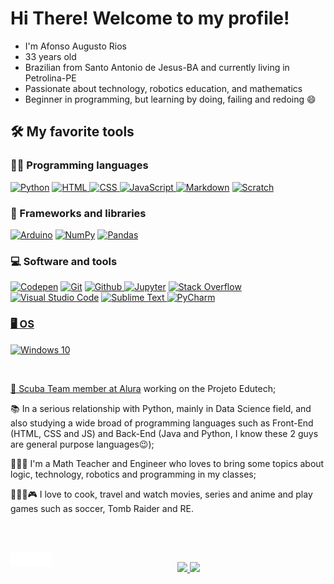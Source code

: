 # Hi There! Welcome to my profile!

- I'm Afonso Augusto Rios
- 33 years old
- Brazilian from Santo Antonio de Jesus-BA and currently living in Petrolina-PE
- Passionate about technology, robotics education, and mathematics
- Beginner in programming, but learning by doing, failing and redoing 😄

<!-- Some badges are from https://github.com/Ileriayo/markdown-badges and https://github.com/DenverCoder1 -->

## 🛠️ My favorite tools

### 👨‍💻 Programming languages

<p>
   <a href="#"><img alt="Python" src="https://img.shields.io/badge/Python%20-%2314354C.svg?logo=python&logoColor=white"></a>
   <a href="#"><img alt="HTML" src="https://img.shields.io/badge/-HTML-05122A?style=flat&logo=HTML5">
   <a href="#"><img alt="CSS" src="https://img.shields.io/badge/-CSS-05122A?style=flat&logo=CSS3&logoColor=1572B6">
   <a href="#"><img alt="JavaScript" src="https://img.shields.io/badge/-JavaScript-05122A?style=flat&logo=javascript">
   <a href="#"><img alt="Markdown" src="https://img.shields.io/badge/Markdown-%23000000.svg?logo=markdown&logoColor=white"></a>   
   <a href="#"><img alt="Scratch" src="https://img.shields.io/badge/Scratch%20-%234D97FF.svg?logo=scratch&logoColor=white"></a>
</p>

### 🧰 Frameworks and libraries

<p>
    <a href="#"><img alt="Arduino" src="https://img.shields.io/badge/-Arduino-00979D?logo=Arduino&logoColor=white"></a>
    <a href="#"><img alt="NumPy" src="https://img.shields.io/badge/Numpy%20-%23013243.svg?logo=numpy&logoColor=white"></a>
    <a href="#"><img alt="Pandas" src="https://img.shields.io/badge/Pandas%20-%23150458.svg?logo=pandas&logoColor=white"></a>
</p>

### 💻 Software and tools

<p>
    <a href="#"><img alt="Codepen" src="https://img.shields.io/badge/Codepen-000000.svg?logo=codepen&logoColor=white"></a>
    <a href="#"><img alt="Git" src="https://img.shields.io/badge/Git%20-%23F05033.svg?logo=git&logoColor=white"></a>
    <a href="#"><img alt="Github" src="https://img.shields.io/badge/-GitHub-05122A?style=flat&logo=github">
    <a href="#"><img alt="Jupyter" src="https://img.shields.io/badge/Jupyter%20-%23F37626.svg?logo=Jupyter&logoColor=white"></a>
    <a href="#"><img alt="Stack Overflow" src="https://img.shields.io/badge/-Stack%20Overflow-FE7A16?logo=stack-overflow&logoColor=white"></a>
    <a href="#"><img alt="Visual Studio Code" src="https://img.shields.io/badge/Visual%20Studio%20Code-0078d7.svg?logo=visual-studio-code&logoColor=white"></a>
    <a href="#"><img alt="Sublime Text" src="https://img.shields.io/badge/sublime_text-%23575757.svg?style=for-the-badge&logo=sublime-text&logoColor=important"/>
    <a href="#"><img alt="PyCharm" src="https://img.shields.io/badge/pycharm-143?style=for-the-badge&logo=pycharm&logoColor=black&color=black&labelColor=green"/>
</p>
     
### 🖥 OS

<p>
    <a href="#"><img alt="Windows 10" src="https://img.shields.io/badge/Windows-0078D6?style=for-the-badge&logo=windows&logoColor=white" />
</p>

</br>
<div display="inline-block">
 <p align="left">🤿 Scuba Team member at <a href="https://www.alura.com.br/">Alura</a> working on the Projeto Edutech;</p>
 <p align="left">📚 In a serious relationship with Python, mainly in Data Science field, and also studying a wide broad of programming languages such as Front-End (HTML, CSS and JS) and Back-End (Java and Python, I know these 2 guys are general purpose languages😉);</p>
 <p align="left">👨🏽‍🏫 I'm a Math Teacher and Engineer who loves to bring some topics about logic, technology, robotics and programming in my classes;</p>
 <p align="left">👨🏽‍🍳🎮 I love to cook, travel and watch movies, series and anime and play games such as soccer, Tomb Raider and RE.</p>
</div>

</br>
 
</br>

<a href="https://www.instagram.com/afonsosr2" target="_blank"><img align="left" alt="Instagram" width="22px" src="https://github.com/Aakarsh-B/trying-repos/blob/master/insta.svg" />
<a href="https://twitter.com/afonsorios" target="_blank"><img align="left" alt="Twitter" width="22px" src="https://github.com/Aakarsh-B/trying-repos/blob/master/twitter.svg" />
<a href="https://www.linkedin.com/in/afonsosr2" target="_blank"><img align="left" alt="LinkedIn" width="22px" src="https://github.com/Aakarsh-B/trying-repos/blob/master/linkedin.svg" />

##
<p align="center">
<a href="https://github.com/afonsosr2"><img height="180em" src="https://github-readme-stats-eight-theta.vercel.app/api?username=afonsosr2&show_icons=true&theme=algolia&include_all_commits=true&count_private=true"/>
<img height="180em" src="https://github-readme-stats-eight-theta.vercel.app/api/top-langs/?username=afonsosr2&layout=compact&langs_count=8&theme=algolia"/>
</a>
</p>
